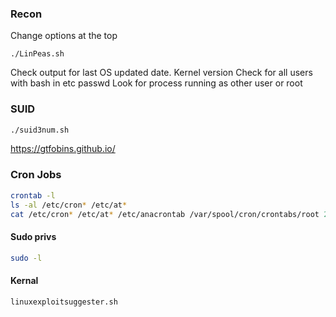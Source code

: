 ### Recon

Change options at the top
```
./LinPeas.sh
```
Check output for last OS updated date.
Kernel version
Check for all users with bash in etc passwd
Look for process running as other user or root


### SUID

```bash
./suid3num.sh
```
https://gtfobins.github.io/

### Cron Jobs

```bash
crontab -l
ls -al /etc/cron* /etc/at*
cat /etc/cron* /etc/at* /etc/anacrontab /var/spool/cron/crontabs/root 2>/dev/null | grep -v "^#"
```

#### Sudo privs
```bash
sudo -l
```

#### Kernal

```
linuxexploitsuggester.sh
```